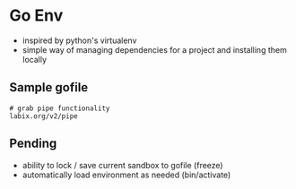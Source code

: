 Go Env
======

* inspired by python's virtualenv
* simple way of managing dependencies for a project and installing them locally

Sample gofile
-------------

```
# grab pipe functionality
labix.org/v2/pipe
```

Pending
-------

* ability to lock / save current sandbox to gofile (freeze)
* automatically load environment as needed (bin/activate)




